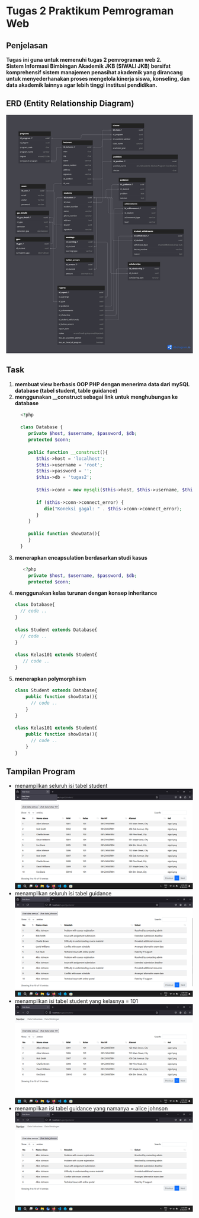 # Tugas 2 Praktikum Pemrograman Web
## Penjelasan
**Tugas ini guna untuk memenuhi tugas 2 pemrograman web 2.**
<br>
**Sistem Informasi Bimbingan Akademik JKB (SIWALI JKB) bersifat komprehensif
sistem manajemen penasihat akademik yang dirancang untuk menyederhanakan proses
mengelola kinerja siswa, konseling, dan data akademik lainnya agar lebih tinggi
institusi pendidikan.**
## ERD (Entity Relationship Diagram)
![alt text](asset/erd.jpg)

## Task
1. **membuat view berbasis OOP PHP dengan menerima data dari mySQL database (tabel student, table guidance)**
2. **menggunakan __construct sebagai link untuk menghubungan ke database**
    ```php
      <?php

      class Database {
         private $host, $username, $password, $db;
         protected $conn;
         
         public function __construct(){
            $this->host = 'localhost';
            $this->username = 'root';
            $this->password = '';
            $this->db = 'tugas2';
            
            $this->conn = new mysqli($this->host, $this->username, $this->password, $this->db) ;
            
            if ($this->conn->connect_error) {
               die("Koneksi gagal: " . $this->conn->connect_error);
            }
         }
         
         public function showData(){
         }
      }
 
    ```
3. **menerapkan encapsulation berdasarkan studi kasus**
    ```php
       <?php
         private $host, $username, $password, $db;
         protected $conn;
    ```
4. **menggunakan kelas turunan dengan konsep inheritance**
    ```php
    class Database{
      // code ..
    }

    class Student extends Database{
      // code ..
    }

    class Kelas101 extends Student{
       // code ..
    }
    ```
5. **menerapkan polymorphiism**
    ```php
    class Student extends Database{
        public function showData(){
          // code ..
        }
    }

    class Kelas101 extends Student{
        public function showData(){
          // code ..
        }
    }
    ```

## Tampilan Program
+ menampilkan seluruh isi tabel student 
![alt text](asset/student.png)
+ menampilkan seluruh isi tabel guidance 
![alt text](asset/guidance.png)
+  menampilkan isi tabel student yang kelasnya = 101 
![alt text](asset/kelas101.png)
+ menampilkan isi tabel guidance yang namanya = alice johnson 
![alt text](asset/johnson.png)